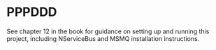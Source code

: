 PPPDDD
======

See chapter 12 in the book for guidance on setting up and running this project, 
including NServiceBus and MSMQ installation instructions.
